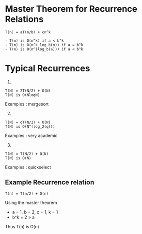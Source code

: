 # Master Theorem for Recurrence Relations

```
T(n) = aT(n/b) + cn^k
```

```
- T(n) is O(n^k) if a < b^k
- T(n) is O(n^k log_b(n)) if a = b^k
- T(n) is O(n^(log_b(a))) if a < b^k
```

# Typical Recurrences

1.

```
T(N) = 2T(N/2) + O(N)
T(N) is O(NlogN)
```

Examples : mergesort

2.

```
T(N) = qT(N/2) + O(N)
T(N) is O(N^(log_2(q)))
```

Examples : very academic

3.

```
T(N) = T(N/2) + O(N)
T(N) is O(N)
```

Examples : quickselect

## Example Recurrence relation

```
T(n) = T(n/2) + O(n)
```

Using the master theorem

- a = 1, b = 2, c = 1, k = 1
- b^k = 2 > a

Thus T(n) is O(n)
